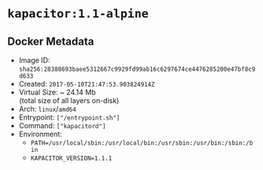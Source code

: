 # `kapacitor:1.1-alpine`

## Docker Metadata

- Image ID: `sha256:28388693baee5312667c9929fd99ab16c6297674ce4476285200e47bf8c9d633`
- Created: `2017-05-10T21:47:53.903824914Z`
- Virtual Size: ~ 24.14 Mb  
  (total size of all layers on-disk)
- Arch: `linux`/`amd64`
- Entrypoint: `["/entrypoint.sh"]`
- Command: `["kapacitord"]`
- Environment:
  - `PATH=/usr/local/sbin:/usr/local/bin:/usr/sbin:/usr/bin:/sbin:/bin`
  - `KAPACITOR_VERSION=1.1.1`
